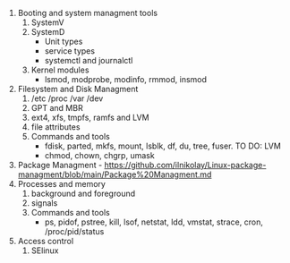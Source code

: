 1. Booting and system managment tools
      1. SystemV
      2. SystemD
            - Unit types
            - service types
            - systemctl and journalctl
      3. Kernel modules
            - lsmod, modprobe, modinfo, rmmod, insmod
2. Filesystem and Disk Managment
      1. /etc /proc /var /dev
      2. GPT and MBR
      3. ext4, xfs, tmpfs, ramfs and LVM
      4. file attributes
      5. Commands and tools
            - fdisk, parted, mkfs, mount, lsblk, df, du, tree, fuser. TO DO: LVM
            - chmod, chown, chgrp, umask
3. Package Managment - https://github.com/ilnikolay/Linux-package-managment/blob/main/Package%20Managment.md
4. Processes and memory
      1. background and foreground
      2. signals
      3. Commands and tools
            - ps, pidof, pstree, kill, lsof, netstat, ldd, vmstat, strace, cron, /proc/pid/status
5. Access control
      1. SElinux
